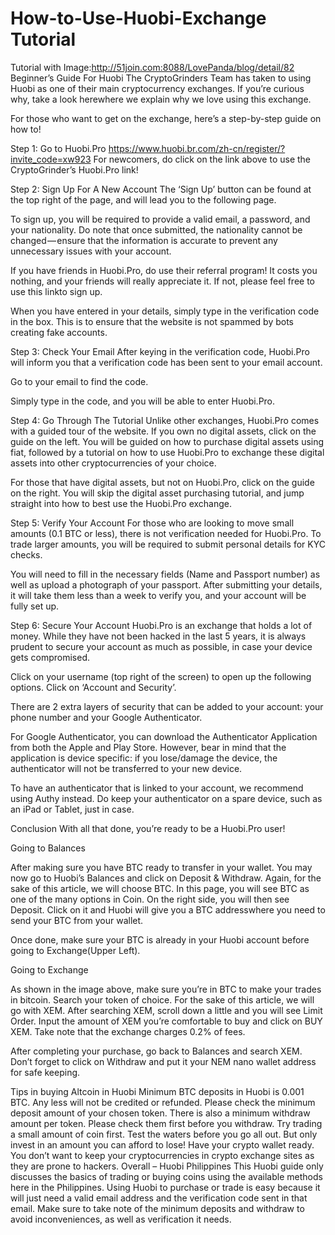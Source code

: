 # How-to-Use-Huobi-Exchange Tutorial

Tutorial with Image:http://51join.com:8088/LovePanda/blog/detail/82
Beginner’s Guide For Huobi
The CryptoGrinders Team has taken to using Huobi as one of their main cryptocurrency exchanges. If you’re curious why, take a look herewhere we explain why we love using this exchange.

For those who want to get on the exchange, here’s a step-by-step guide on how to!

Step 1: Go to Huobi.Pro https://www.huobi.br.com/zh-cn/register/?invite_code=xw923
For newcomers, do click on the link above to use the CryptoGrinder’s Huobi.Pro link!


Step 2: Sign Up For A New Account
The ‘Sign Up’ button can be found at the top right of the page, and will lead you to the following page.


To sign up, you will be required to provide a valid email, a password, and your nationality. Do note that once submitted, the nationality cannot be changed — ensure that the information is accurate to prevent any unnecessary issues with your account.

If you have friends in Huobi.Pro, do use their referral program! It costs you nothing, and your friends will really appreciate it. If not, please feel free to use this linkto sign up.


When you have entered in your details, simply type in the verification code in the box. This is to ensure that the website is not spammed by bots creating fake accounts.

Step 3: Check Your Email
After keying in the verification code, Huobi.Pro will inform you that a verification code has been sent to your email account.


Go to your email to find the code.


Simply type in the code, and you will be able to enter Huobi.Pro.

Step 4: Go Through The Tutorial
Unlike other exchanges, Huobi.Pro comes with a guided tour of the website. If you own no digital assets, click on the guide on the left. You will be guided on how to purchase digital assets using fiat, followed by a tutorial on how to use Huobi.Pro to exchange these digital assets into other cryptocurrencies of your choice.

For those that have digital assets, but not on Huobi.Pro, click on the guide on the right. You will skip the digital asset purchasing tutorial, and jump straight into how to best use the Huobi.Pro exchange.


Step 5: Verify Your Account
For those who are looking to move small amounts (0.1 BTC or less), there is not verification needed for Huobi.Pro. To trade larger amounts, you will be required to submit personal details for KYC checks.


You will need to fill in the necessary fields (Name and Passport number) as well as upload a photograph of your passport. After submitting your details, it will take them less than a week to verify you, and your account will be fully set up.

Step 6: Secure Your Account
Huobi.Pro is an exchange that holds a lot of money. While they have not been hacked in the last 5 years, it is always prudent to secure your account as much as possible, in case your device gets compromised.

Click on your username (top right of the screen) to open up the following options. Click on ‘Account and Security’.


There are 2 extra layers of security that can be added to your account: your phone number and your Google Authenticator.




For Google Authenticator, you can download the Authenticator Application from both the Apple and Play Store. However, bear in mind that the application is device specific: if you lose/damage the device, the authenticator will not be transferred to your new device.

To have an authenticator that is linked to your account, we recommend using Authy instead. Do keep your authenticator on a spare device, such as an iPad or Tablet, just in case.

Conclusion
With all that done, you’re ready to be a Huobi.Pro user!



Going to Balances

After making sure you have BTC ready to transfer in your wallet. You may now go to Huobi’s Balances and click on Deposit & Withdraw. Again, for the sake of this article, we will choose BTC. In this page, you will see BTC as one of the many options in Coin. On the right side, you will then see Deposit. Click on it and Huobi will give you a BTC addresswhere you need to send your BTC from your wallet.

Once done, make sure your BTC is already in your Huobi account before going to Exchange(Upper Left).



Going to Exchange

As shown in the image above, make sure you’re in BTC to make your trades in bitcoin. Search your token of choice. For the sake of this article, we will go with XEM. After searching XEM, scroll down a little and you will see Limit Order. Input the amount of XEM you’re comfortable to buy and click on BUY XEM. Take note that the exchange charges 0.2% of fees.

After completing your purchase, go back to Balances and search XEM. Don’t forget to click on Withdraw and put it your NEM nano wallet address for safe keeping.

Tips in buying Altcoin in Huobi
Minimum BTC deposits in Huobi is 0.001 BTC. Any less will not be credited or refunded.
Please check the minimum deposit amount of your chosen token.
There is also a minimum withdraw amount per token. Please check them first before you withdraw.
Try trading a small amount of coin first. Test the waters before you go all out.
But only invest in an amount you can afford to lose!
Have your crypto wallet ready. You don’t want to keep your cryptocurrencies in crypto exchange sites as they are prone to hackers.
Overall – Huobi Philippines
This Huobi guide only discusses the basics of trading or buying coins using the available methods here in the Philippines. Using Huobi to purchase or trade is easy because it will just need a valid email address and the verification code sent in that email. Make sure to take note of the minimum deposits and withdraw to avoid inconveniences, as well as verification it needs.






